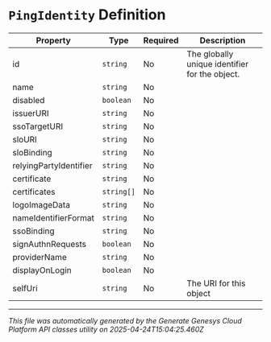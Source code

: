 # `PingIdentity` Definition

| Property | Type | Required | Description |
|----------|------|----------|-------------|
| id | `string` | No | The globally unique identifier for the object. |
| name | `string` | No |  |
| disabled | `boolean` | No |  |
| issuerURI | `string` | No |  |
| ssoTargetURI | `string` | No |  |
| sloURI | `string` | No |  |
| sloBinding | `string` | No |  |
| relyingPartyIdentifier | `string` | No |  |
| certificate | `string` | No |  |
| certificates | `string[]` | No |  |
| logoImageData | `string` | No |  |
| nameIdentifierFormat | `string` | No |  |
| ssoBinding | `string` | No |  |
| signAuthnRequests | `boolean` | No |  |
| providerName | `string` | No |  |
| displayOnLogin | `boolean` | No |  |
| selfUri | `string` | No | The URI for this object |

---

*This file was automatically generated by the Generate Genesys Cloud Platform API classes utility on 2025-04-24T15:04:25.460Z*
